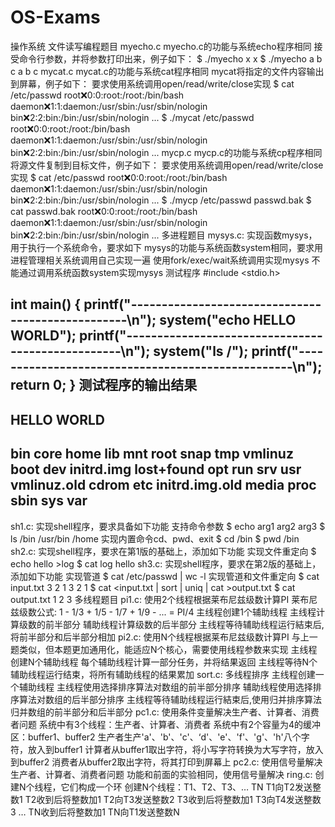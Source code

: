# OS-Exams
操作系统
文件读写编程题目
myecho.c
myecho.c的功能与系统echo程序相同
接受命令行参数，并将参数打印出来，例子如下：
$ ./myecho x
x
$ ./myecho a b c
a b c
mycat.c
mycat.c的功能与系统cat程序相同
mycat将指定的文件内容输出到屏幕，例子如下：
要求使用系统调用open/read/write/close实现
$ cat /etc/passwd 
root:x:0:0:root:/root:/bin/bash
daemon:x:1:1:daemon:/usr/sbin:/usr/sbin/nologin
bin:x:2:2:bin:/bin:/usr/sbin/nologin
...
$ ./mycat /etc/passwd 
root:x:0:0:root:/root:/bin/bash
daemon:x:1:1:daemon:/usr/sbin:/usr/sbin/nologin
bin:x:2:2:bin:/bin:/usr/sbin/nologin
...
mycp.c
mycp.c的功能与系统cp程序相同
将源文件复制到目标文件，例子如下：
要求使用系统调用open/read/write/close实现
$ cat /etc/passwd
root:x:0:0:root:/root:/bin/bash
daemon:x:1:1:daemon:/usr/sbin:/usr/sbin/nologin
bin:x:2:2:bin:/bin:/usr/sbin/nologin
...
$ ./mycp /etc/passwd passwd.bak 
$ cat passwd.bak
root:x:0:0:root:/root:/bin/bash
daemon:x:1:1:daemon:/usr/sbin:/usr/sbin/nologin
bin:x:2:2:bin:/bin:/usr/sbin/nologin
...
多进程题目
mysys.c: 实现函数mysys，用于执行一个系统命令，要求如下
mysys的功能与系统函数system相同，要求用进程管理相关系统调用自己实现一遍
使用fork/exec/wait系统调用实现mysys
不能通过调用系统函数system实现mysys
测试程序
#include <stdio.h>

int main()
{
    printf("--------------------------------------------------\n");
    system("echo HELLO WORLD");
    printf("--------------------------------------------------\n");
    system("ls /");
    printf("--------------------------------------------------\n");
    return 0;
}
测试程序的输出结果
--------------------------------------------------
HELLO WORLD
--------------------------------------------------
bin    core  home	     lib	 mnt   root  snap  tmp	vmlinuz
boot   dev   initrd.img      lost+found  opt   run   srv   usr	vmlinuz.old
cdrom  etc   initrd.img.old  media	 proc  sbin  sys   var
--------------------------------------------------
sh1.c: 实现shell程序，要求具备如下功能
支持命令参数
$ echo arg1 arg2 arg3
$ ls /bin /usr/bin /home
实现内置命令cd、pwd、exit
$ cd /bin
$ pwd
/bin
sh2.c: 实现shell程序，要求在第1版的基础上，添加如下功能
实现文件重定向
$ echo hello >log
$ cat log
hello
sh3.c: 实现shell程序，要求在第2版的基础上，添加如下功能
实现管道
$ cat /etc/passwd | wc -l
实现管道和文件重定向
$ cat input.txt
3
2
1
3
2
1
$ cat <input.txt | sort | uniq | cat >output.txt
$ cat output.txt
1
2
3
多线程题目
pi1.c: 使用2个线程根据莱布尼兹级数计算PI
莱布尼兹级数公式: 1 - 1/3 + 1/5 - 1/7 + 1/9 - ... = PI/4
主线程创建1个辅助线程
主线程计算级数的前半部分
辅助线程计算级数的后半部分
主线程等待辅助线程运行結束后,将前半部分和后半部分相加
pi2.c: 使用N个线程根据莱布尼兹级数计算PI
与上一题类似，但本题更加通用化，能适应N个核心，需要使用线程参数来实现
主线程创建N个辅助线程
每个辅助线程计算一部分任务，并将结果返回
主线程等待N个辅助线程运行结束，将所有辅助线程的结果累加
sort.c: 多线程排序
主线程创建一个辅助线程
主线程使用选择排序算法对数组的前半部分排序
辅助线程使用选择排序算法对数组的后半部分排序
主线程等待辅助线程运行結束后,使用归并排序算法归并数组的前半部分和后半部分
pc1.c: 使用条件变量解决生产者、计算者、消费者问题
系统中有3个线程：生产者、计算者、消费者
系统中有2个容量为4的缓冲区：buffer1、buffer2
生产者生产'a'、'b'、'c'、‘d'、'e'、'f'、'g'、'h'八个字符，放入到buffer1
计算者从buffer1取出字符，将小写字符转换为大写字符，放入到buffer2
消费者从buffer2取出字符，将其打印到屏幕上
pc2.c: 使用信号量解决生产者、计算者、消费者问题
功能和前面的实验相同，使用信号量解决
ring.c: 创建N个线程，它们构成一个环
创建N个线程：T1、T2、T3、… TN
T1向T2发送整数1
T2收到后将整数加1
T2向T3发送整数2
T3收到后将整数加1
T3向T4发送整数3
…
TN收到后将整数加1
TN向T1发送整数N
